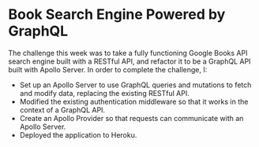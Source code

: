 # Book Search Engine Powered by GraphQL

The challenge this week was to take a fully functioning Google Books API search engine built with a RESTful API, and refactor it to be a GraphQL API built with Apollo Server. In order to complete the challenge, I:

- Set up an Apollo Server to use GraphQL queries and mutations to fetch and modify data, replacing the existing RESTful API.
- Modified the existing authentication middleware so that it works in the context of a GraphQL API.
- Create an Apollo Provider so that requests can communicate with an Apollo Server.
- Deployed the application to Heroku.